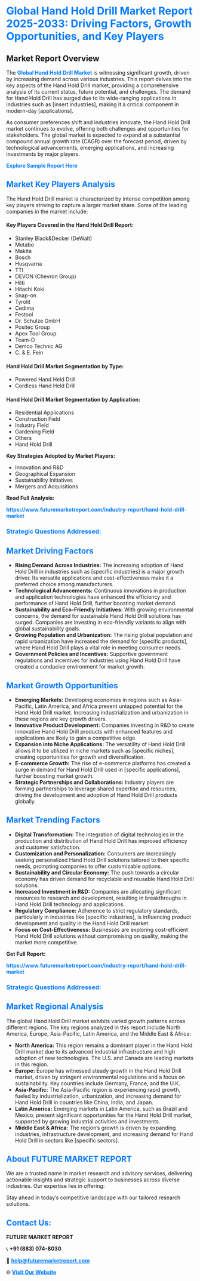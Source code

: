 <h1 style="color: #007BFF;">Global Hand Hold Drill Market Report 2025-2033: Driving Factors, Growth Opportunities, and Key Players</h1>

<section id="overview">
<h2>Market Report Overview</h2>
<p>The <a href="https://www.futuremarketreport.com/industry-report/hand-hold-drill-market" style="color: #007BFF; text-decoration: none;"><strong>Global Hand Hold Drill Market</strong></a> is witnessing significant growth, driven by increasing demand across various industries. This report delves into the key aspects of the Hand Hold Drill market, providing a comprehensive analysis of its current status, future potential, and challenges. The demand for Hand Hold Drill has surged due to its wide-ranging applications in industries such as [insert industries], making it a critical component in modern-day [applications].</p>
<p>As consumer preferences shift and industries innovate, the Hand Hold Drill market continues to evolve, offering both challenges and opportunities for stakeholders. The global market is expected to expand at a substantial compound annual growth rate (CAGR) over the forecast period, driven by technological advancements, emerging applications, and increasing investments by major players.</p>
</section>

<section id="overview">
<p><a href="https://www.futuremarketreport.com/request-sample/reportId=112703" style="color: #007BFF; text-decoration: none;"><strong>Explore Sample Report Here</strong></a></p>
</section>

<section id="key-players">
<h2 style="color: #007BFF;">Market Key Players Analysis</h2>
<p>The Hand Hold Drill market is characterized by intense competition among key players striving to capture a larger market share. Some of the leading companies in the market include:</p>
<h4>Key Players Covered in the Hand Hold Drill Report:</h4>
<ul><li>Stanley Black&amp;Decker (DeWalt)</li><li>Metabo</li><li>Makita</li><li>Bosch</li><li>Husqvarna</li><li>TTI</li><li>DEVON (Chevron Group)</li><li>Hilti</li><li>Hitachi Koki</li><li>Snap-on</li><li>Tyrolit</li><li>Cedima</li><li>Festool</li><li>Dr. Schulze GmbH</li><li>Positec Group</li><li>Apex Tool Group</li><li>Team-D</li><li>Demco Technic AG</li><li>C. &amp; E. Fein</li></ul>
<h4>Hand Hold Drill Market Segmentation by Type:</h4>
<ul><li>Powered Hand Held Drill</li><li>Cordless Hand Held Drill</li></ul>

<h4>Hand Hold Drill Market Segmentation by Application:</h4>
<ul><li>Residential Applications</li><li>Construction Field</li><li>Industry Field</li><li>Gardening Field</li><li>Others</li><li>Hand Hold Drill</li></ul>
<p><strong>Key Strategies Adopted by Market Players:</strong></p>
<ul>
<li>Innovation and R&D</li>
<li>Geographical Expansion</li>
<li>Sustainability Initiatives</li>
<li>Mergers and Acquisitions</li>
</ul>
</section>

<section>
<p><strong>Read Full Analysis: </strong></p><a href="https://www.futuremarketreport.com/industry-report/hand-hold-drill-market" style="color: #007BFF; text-decoration: none;"><strong>https://www.futuremarketreport.com/industry-report/hand-hold-drill-market</strong></a>
<h3 style="color: #007BFF;">Strategic Questions Addressed:</h3>
</section>

<section id="driving-factors">
<h2 style="color: #007BFF;">Market Driving Factors</h2>
<ul>
<li><strong>Rising Demand Across Industries:</strong> The increasing adoption of Hand Hold Drill in industries such as [specific industries] is a major growth driver. Its versatile applications and cost-effectiveness make it a preferred choice among manufacturers.</li>
<li><strong>Technological Advancements:</strong> Continuous innovations in production and application technologies have enhanced the efficiency and performance of Hand Hold Drill, further boosting market demand.</li>
<li><strong>Sustainability and Eco-Friendly Initiatives:</strong> With growing environmental concerns, the demand for sustainable Hand Hold Drill solutions has surged. Companies are investing in eco-friendly variants to align with global sustainability goals.</li>
<li><strong>Growing Population and Urbanization:</strong> The rising global population and rapid urbanization have increased the demand for [specific products], where Hand Hold Drill plays a vital role in meeting consumer needs.</li>
<li><strong>Government Policies and Incentives:</strong> Supportive government regulations and incentives for industries using Hand Hold Drill have created a conducive environment for market growth.</li>
</ul>
</section>

<section id="growth-opportunities">
<h2 style="color: #007BFF;">Market Growth Opportunities</h2>
<ul>
<li><strong>Emerging Markets:</strong> Developing economies in regions such as Asia-Pacific, Latin America, and Africa present untapped potential for the Hand Hold Drill market. Increasing industrialization and urbanization in these regions are key growth drivers.</li>
<li><strong>Innovative Product Development:</strong> Companies investing in R&D to create innovative Hand Hold Drill products with enhanced features and applications are likely to gain a competitive edge.</li>
<li><strong>Expansion into Niche Applications:</strong> The versatility of Hand Hold Drill allows it to be utilized in niche markets such as [specific niches], creating opportunities for growth and diversification.</li>
<li><strong>E-commerce Growth:</strong> The rise of e-commerce platforms has created a surge in demand for Hand Hold Drill used in [specific applications], further boosting market growth.</li>
<li><strong>Strategic Partnerships and Collaborations:</strong> Industry players are forming partnerships to leverage shared expertise and resources, driving the development and adoption of Hand Hold Drill products globally.</li>
</ul>
</section>

<section id="trending-factors">
<h2 style="color: #007BFF;">Market Trending Factors</h2>
<ul>
<li><strong>Digital Transformation:</strong> The integration of digital technologies in the production and distribution of Hand Hold Drill has improved efficiency and customer satisfaction.</li>
<li><strong>Customization and Personalization:</strong> Consumers are increasingly seeking personalized Hand Hold Drill solutions tailored to their specific needs, prompting companies to offer customizable options.</li>
<li><strong>Sustainability and Circular Economy:</strong> The push towards a circular economy has driven demand for recyclable and reusable Hand Hold Drill solutions.</li>
<li><strong>Increased Investment in R&D:</strong> Companies are allocating significant resources to research and development, resulting in breakthroughs in Hand Hold Drill technology and applications.</li>
<li><strong>Regulatory Compliance:</strong> Adherence to strict regulatory standards, particularly in industries like [specific industries], is influencing product development and quality in the Hand Hold Drill market.</li>
<li><strong>Focus on Cost-Effectiveness:</strong> Businesses are exploring cost-efficient Hand Hold Drill solutions without compromising on quality, making the market more competitive.</li>
</ul>
</section>

<section>
<p><strong>Get Full Report: </strong></p><a href="https://www.futuremarketreport.com/industry-report/hand-hold-drill-market" style="color: #007BFF; text-decoration: none;"><strong>https://www.futuremarketreport.com/industry-report/hand-hold-drill-market</strong></a>
<h3 style="color: #007BFF;">Strategic Questions Addressed:</h3>
</section>


<section id="regional-analysis">
<h2 style="color: #007BFF;">Market Regional Analysis</h2>
<p>The global Hand Hold Drill market exhibits varied growth patterns across different regions. The key regions analyzed in this report include North America, Europe, Asia-Pacific, Latin America, and the Middle East & Africa:</p>
<ul>
<li><strong>North America:</strong> This region remains a dominant player in the Hand Hold Drill market due to its advanced industrial infrastructure and high adoption of new technologies. The U.S. and Canada are leading markets in this region.</li>
<li><strong>Europe:</strong> Europe has witnessed steady growth in the Hand Hold Drill market, driven by stringent environmental regulations and a focus on sustainability. Key countries include Germany, France, and the U.K.</li>
<li><strong>Asia-Pacific:</strong> The Asia-Pacific region is experiencing rapid growth, fueled by industrialization, urbanization, and increasing demand for Hand Hold Drill in countries like China, India, and Japan.</li>
<li><strong>Latin America:</strong> Emerging markets in Latin America, such as Brazil and Mexico, present significant opportunities for the Hand Hold Drill market, supported by growing industrial activities and investments.</li>
<li><strong>Middle East & Africa:</strong> The region’s growth is driven by expanding industries, infrastructure development, and increasing demand for Hand Hold Drill in sectors like [specific sectors].</li>
</ul>
</section>

<footer>
<h2 style="color: #007BFF;">About FUTURE MARKET REPORT</h2>
<p>We are a trusted name in market research and advisory services, delivering actionable insights and strategic support to businesses across diverse industries. Our expertise lies in offering:</p>

<p>Stay ahead in today’s competitive landscape with our tailored research solutions.</p>

<h2 style="color: #007BFF;">Contact Us:</h2>
<p><strong>FUTURE MARKET REPORT</strong></p>
<p>📞 <strong>+91 (883) 074-8030</strong></p>
<p>📧 <strong><a href="mailto:help@futuremarketreport.com" style="color: #007BFF;">help@futuremarketreport.com</a></strong></p>
<p>🌐 <strong><a href="https://www.futuremarketreport.com/" style="color: #007BFF;">Visit Our Website</a></strong></p>
</footer>